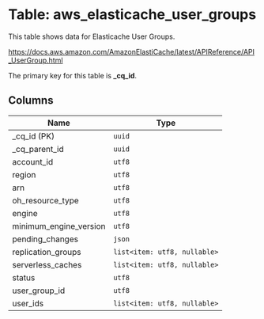 # Table: aws_elasticache_user_groups

This table shows data for Elasticache User Groups.

https://docs.aws.amazon.com/AmazonElastiCache/latest/APIReference/API_UserGroup.html

The primary key for this table is **_cq_id**.

## Columns

| Name          | Type          |
| ------------- | ------------- |
|_cq_id (PK)|`uuid`|
|_cq_parent_id|`uuid`|
|account_id|`utf8`|
|region|`utf8`|
|arn|`utf8`|
|oh_resource_type|`utf8`|
|engine|`utf8`|
|minimum_engine_version|`utf8`|
|pending_changes|`json`|
|replication_groups|`list<item: utf8, nullable>`|
|serverless_caches|`list<item: utf8, nullable>`|
|status|`utf8`|
|user_group_id|`utf8`|
|user_ids|`list<item: utf8, nullable>`|